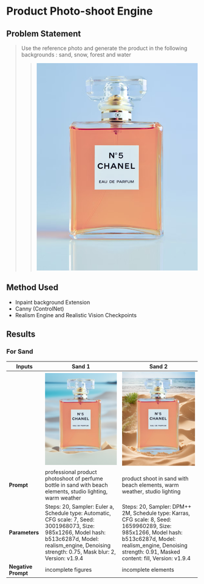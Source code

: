 # Product Photo-shoot Engine

## Problem Statement

> Use the reference photo and generate the product in the following backgrounds : sand, snow, forest and water
>> ![Reference Image](<images/reference image.png>)

## Method Used

- Inpaint background Extension
- Canny (ControlNet)
- Realism Engine and Realistic Vision Checkpoints

## Results

### For Sand

| Inputs | Sand 1 | Sand 2 |
| ------ | ------ | ------ |
|        |![Sand 1](<images/sand 1.png>)|![Sand 2](<images/sand 2.png>)|
|**Prompt** | professional product photoshoot of perfume bottle in sand with beach elements, studio lighting, warm weather | product shoot in sand with beach elements, warm weather, studio lighting |
|**Parameters**|Steps: 20, Sampler: Euler a, Schedule type: Automatic, CFG scale: 7, Seed: 3001968073, Size: 985x1266, Model hash: b513c6287d, Model: realism_engine, Denoising strength: 0.75, Mask blur: 2, Version: v1.9.4|Steps: 20, Sampler: DPM++ 2M, Schedule type: Karras, CFG scale: 8, Seed: 1659960289, Size: 985x1266, Model hash: b513c6287d, Model: realism_engine, Denoising strength: 0.91, Masked content: fill, Version: v1.9.4|
|**Negative Prompt**|incomplete figures|incomplete elements|
